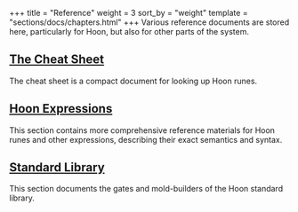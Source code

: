 +++
title = "Reference"
weight = 3
sort_by = "weight"
template = "sections/docs/chapters.html"
+++
Various reference documents are stored here, particularly for Hoon, but also for other parts of the system.

## [The Cheat Sheet](@/docs/reference/cheat-sheet.md)

The cheat sheet is a compact document for looking up Hoon runes.

## [Hoon Expressions](@/docs/reference/hoon-expressions/_index.md)

This section contains more comprehensive reference materials for Hoon runes and other expressions, describing their exact
semantics and syntax.

## [Standard Library](@/docs/reference/library/_index.md)

This section documents the gates and mold-builders of the Hoon standard library.
